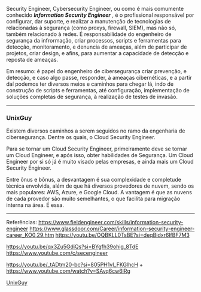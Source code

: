 Security Engineer, Cybersecurity Engineer, ou como é mais comumente conhecido ***Information Security Engineer*** , é o profissional responsável por configurar, dar suporte, e realizar a manutenção de tecnologias de relacionadas à segurança (como proxys, firewall, SIEM), mas não só, também relacionado à redes. É responsabilidade do engenheiro de segurança da infrormação, criar processos, scripts e ferramentas para detecção, monitoramento, e denuncia de ameaças, além de participar de projetos, criar design, e afins, para aumentar a capacidade de detecção e reposta de ameaças.

Em resumo: é papel do engenheiro de cibersegurança criar prevenção, e detecção, e caso algo passe, responder, à ameaças cibernéticas, e a partir daí podemos ter diversos meios e caminhos para chegar lá, indo de construção de scripts e ferramentas, até configuração, implementação de soluções completas de segurança, à realização de testes de invasão.

---

### UnixGuy

Existem diversos caminhos a serem seguidos no ramo da engenharia de cibersegurança. Dentre os quais, o Cloud Security Engineer.

Para se tornar um Cloud Security Engineer, primeiramente deve se tornar um Cloud Engineer, e após isso, obter habilidades de Segurança. Um Cloud Engineer por si só já é muito visado pelas empresas, e ainda mais um Cloud Security Engineer.

Entre ônus e bônus, a desvantagem é sua complexidade e completude técnica envolvida, além de que há diversos provedores de nuvem, sendo os mais populares: AWS, Azure, e Google Cloud. A vantagem é que as nuvens de cada provedor são muito semelhantes, o que facilita para migração interna na área. É essa.


---

Referências:
https://www.fieldengineer.com/skills/information-security-engineer
https://www.glassdoor.com/Career/information-security-engineer-career_KO0,29.htm
https://youtu.be/OQBKLL0TsBE?si=deqBidxr6lfBF7M3

https://youtu.be/qx3Zu5GdiQs?si=BYgfh39ohig_8TdE
https://www.youtube.com/c/secengineer

https://youtu.be/_tADtm20-bc?si=805PH1vl_FKGlhcH + https://www.youtube.com/watch?v=SAvq6cw6lRg

[UnixGuy](https://www.youtube.com/watch?v=shgKU-zjOmw)
